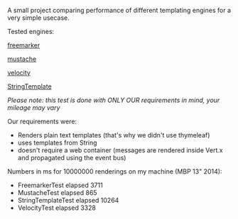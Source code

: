 A small project comparing performance of different templating engines for a very simple usecase.

Tested engines:

[freemarker](http://freemarker.org/)

[mustache](https://github.com/spullara/mustache.java)

[velocity](http://velocity.apache.org/)

[StringTemplate](http://www.stringtemplate.org/)


_Please note: this test is done with ONLY OUR requirements in mind, your mileage may vary_

Our requirements were:

- Renders plain text templates (that's why we didn't use thymeleaf)
- uses templates from String
- doesn't require a web container (messages are rendered inside Vert.x and propagated using the event bus)


Numbers in ms for 10000000 renderings on my machine (MBP 13" 2014):

- FreemarkerTest elapsed 3711
- MustacheTest elapsed 865
- StringTemplateTest elapsed 10264
- VelocityTest elapsed 3328